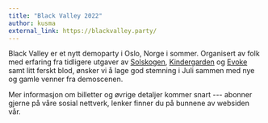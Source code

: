```yaml
---
title: "Black Valley 2022"
author: kusma
external_link: https://blackvalley.party/
---
```

Black Valley er et nytt demoparty i Oslo, Norge i sommer. Organisert av
folk med erfaring fra tidligere utgaver av [Solskogen], [Kindergarden]
og [Evoke] samt litt ferskt blod, ønsker vi å lage god stemning i Juli
sammen med nye og gamle venner fra demoscenen.

Mer informasjon om billetter og øvrige detaljer kommer snart --- abonner
gjerne på våre sosial nettverk, lenker finner du på bunnene av websiden vår.

[Solskogen]: https://solskogen.no/
[Kindergarden]: https://www.demoparty.net/kindergarden
[Evoke]: https://www.evoke.eu/

